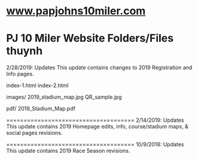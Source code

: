 # www.papjohns10miler.com
PJ 10 Miler Website Folders/Files
thuynh
=====================================
2/28/2019: Updates
This update contains changes to 2019 Registration and Info pages.

index-1.html
index-2.html

images/
2019_stadium_map.jpg
QR_sample.jpg

pdf/
2019_Stadium_Map.pdf

=====================================
2/14/2019: Updates
This update contains 2019 Homepage edits, info, course/stadium maps, & social pages revisions.

=====================================
10/9/2018: Updates
This update contains 2019 Race Season revisions.
